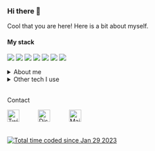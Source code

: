 
### Hi there 👋

Cool that you are here! Here is a bit about myself. <br>

#### My stack
![](https://img.shields.io/badge/-000?&logo=nextdotjs)
![](https://img.shields.io/badge/-000.svg?logo=Sass)
![](https://img.shields.io/badge/-000?&logo=TypeScript)
![](https://img.shields.io/badge/-000?logo=node.js)
![](https://img.shields.io/badge/-000?&logo=mongodb)
![](https://img.shields.io/badge/-000?logo=postman)
![](https://img.shields.io/badge/-000?logo=githubactions)

<details>
  <summary>About me </summary>
  <hr>
  
  <p align="left">
  I'm a Swedish guy with a degree in Software Engineering and Management. Alike a lot of other people, programming, and software development started as a hobby but is now what I do most of my time awake. When I'm not working, you might find me playing online games with friends or on my bike. Besides that, I enjoy spending my time on <a href="https://twitch.tv/">Twitch</a>.
  </p>

  <p align="left">
  Beyond programming, I also have experience with graphic design and animation from studies before my degree. I enjoy it, so it's not uncommon that I do projects in that field too. Adobe Photoshop and Adobe After Effects are the two software I have worked with the most. I have always found it to be super interesting, and a dream would be to somehow combine software development with graphic design/animation.
  </p>

  <hr>
</details>
<details>
  <summary>Other tech I use</summary>
  <hr>

  
| **Previously worked with📌** |
| --- | 
| ![Godot Engine](https://img.shields.io/badge/-000.svg?logo=godot-engine) ![Arduino](https://img.shields.io/badge/-000?logo=Arduino) ![Raspberry Pi](https://img.shields.io/badge/-000?logo=Raspberry-Pi) ![Docker](https://img.shields.io/badge/-000.svg?logo=docker) <br>![Twitch API](https://img.shields.io/badge/-000?logo=twitch) ![Youtube API](https://img.shields.io/badge/-000?logo=Youtubegaming&logoColor=red) ![GitLab CI](https://img.shields.io/badge/-000.svg?logo=gitlab)|
  
| **Design Tools I use 🎨** |
| --- | 
![Adobe Photoshop](https://img.shields.io/badge/-000.svg?logo=adobephotoshop) ![Adobe Premiere Pro](https://img.shields.io/badge/-000.svg?logo=Adobe%20Premiere%20Pro) ![Adobe After Effects](https://img.shields.io/badge/-000.svg?logo=Adobe%20After%20Effects) ![Figma](https://img.shields.io/badge/-000.svg?logo=figma)

|   Languages ✒	|  Frameworks 🖥	|  Hosting ☁	|  OS 🧠	|
|---	|---	|---	|---	|
| ![CSS](https://img.shields.io/badge/-000.svg?logo=css3) ![C](https://img.shields.io/badge/-000.svg?logo=C) ![C#](https://img.shields.io/badge/-000.svg?&logo=csharp) ![Python](https://img.shields.io/badge/-000?logo=python) ![JavaScript](https://img.shields.io/badge/-000.svg?logo=javascript&logoColor=%23F7DF1E) ![Markdown](https://img.shields.io/badge/-000.svg?logo=markdown)|![.NET](https://img.shields.io/badge/-000.svg?logo=dotnet) ![Webpack](https://img.shields.io/badge/-000.svg?logo=webpack) ![Electron.js](https://img.shields.io/badge/-000?logo=Electron)![TensorFlow](https://img.shields.io/badge/-000.svg?logo=TensorFlow)![Keras](https://img.shields.io/badge/-000.svg?logo=Keras) ![Django](https://img.shields.io/badge/-000.svg?logo=django) ![Express.js](https://img.shields.io/badge/-000.svg?logo=express) ![Vue.js](https://img.shields.io/badge/-000.svg?logo=vuedotjs) ![React](https://img.shields.io/badge/-000.svg?logo=react)| ![Glitch](https://img.shields.io/badge/-000.svg?logo=glitch) ![Heroku](https://img.shields.io/badge/-000.svg?logo=heroku) ![AWS](https://img.shields.io/badge/-000.svg?logo=amazon-aws) ![Vercel](https://img.shields.io/badge/-000.svg?logo=vercel)|![Android](https://img.shields.io/badge/-000?logo=android) ![Windows](https://img.shields.io/badge/-000?logo=windows)	![Ubuntu](https://img.shields.io/badge/-000?logo=ubuntu)   	|
<hr>
  </details>
<br>
    
<p align="left">Contact</p>
<p align="left"> <a href="https://twitter.com/caisesiume" target="_blank"><img src="https://upload.wikimedia.org/wikipedia/sco/thumb/9/9f/Twitter_bird_logo_2012.svg/1200px-Twitter_bird_logo_2012.svg.png" alt="Twitter Logo" width="28"/></a>&nbsp;&nbsp;&nbsp;&nbsp;&nbsp;&nbsp;&nbsp;&nbsp;&nbsp;&nbsp;
<a href="https://discordapp.com/users/277883519017943042" target="_blank"><img src="https://discord.com/assets/3437c10597c1526c3dbd98c737c2bcae.svg" alt="Discord Logo" width="28"/></a>&nbsp;&nbsp;&nbsp;&nbsp;&nbsp;&nbsp;&nbsp;&nbsp;&nbsp;&nbsp;
<a href="mailto:caisbotbusiness@gmail.com" target="_blank"><img src="https://upload.wikimedia.org/wikipedia/commons/thumb/8/8c/Gmail_Icon_%282013-2020%29.svg/2048px-Gmail_Icon_%282013-2020%29.svg.png" alt="Mail logo" width="28"/></a></p>
    
<br>
<div align="left">
  <a href="https://wakatime.com/@ac02e35f-9f9f-4b36-ac88-9dc489ff17ee"><img src="https://wakatime.com/badge/user/ac02e35f-9f9f-4b36-ac88-9dc489ff17ee.svg" alt="Total time coded since Jan 29 2023" /></a>
</div>
